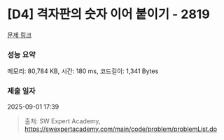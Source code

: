 # [D4] 격자판의 숫자 이어 붙이기 - 2819 

[문제 링크](https://swexpertacademy.com/main/code/problem/problemDetail.do?contestProbId=AV7I5fgqEogDFAXB) 

### 성능 요약

메모리: 80,784 KB, 시간: 180 ms, 코드길이: 1,341 Bytes

### 제출 일자

2025-09-01 17:39



> 출처: SW Expert Academy, https://swexpertacademy.com/main/code/problem/problemList.do
